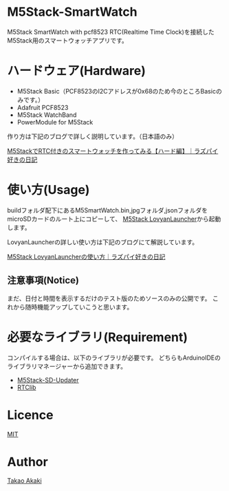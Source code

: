 # M5Stack-SmartWatch
 M5Stack SmartWatch with pcf8523
 RTC(Realtime Time Clock)を接続したM5Stack用のスマートウォッチアプリです。

# ハードウェア(Hardware)
- M5Stack Basic（PCF8523のI2Cアドレスが0x68のため今のところBasicのみです。）
- Adafruit PCF8523
- M5Stack WatchBand
- PowerModule for M5Stack

作り方は下記のブログで詳しく説明しています。（日本語のみ）

[M5StackでRTC付きのスマートウォッチを作ってみる【ハード編】｜ラズパイ好きの日記](https://raspberrypi.mongonta.com/howto-make-m5smartwatch-hardware/)

# 使い方(Usage)

buildフォルダ配下にあるM5SmartWatch.bin,jpgフォルダ,jsonフォルダをmicroSDカードのルート上にコピーして、
[M5Stack LovyanLauncher](https://github.com/lovyan03/M5Stack_LovyanLauncher)から起動します。

LovyanLauncherの詳しい使い方は下記のブログにて解説しています。

[M5Stack LovyanLauncherの使い方｜ラズパイ好きの日記](https://raspberrypi.mongonta.com/howto-use-m5stack-lovyanlauncher/)

## 注意事項(Notice)
まだ、日付と時間を表示するだけのテスト版のためソースのみの公開です。
これから随時機能アップしていこうと思います。

# 必要なライブラリ(Requirement)
コンパイルする場合は、以下のライブラリが必要です。
どちらもArduinoIDEのライブラリマネージャーから追加できます。
- [M5Stack-SD-Updater](https://github.com/tobozo/M5Stack-SD-Updater/)
- [RTClib](https://github.com/adafruit/RTClib)

# Licence
[MIT](https://github.com/mongonta0716/M5Stack-Smartwatch/blob/master/LICENSE)

# Author
[Takao Akaki](https://twitter.com/mongonta555)

